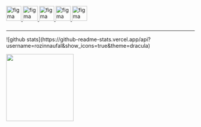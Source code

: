 </p>
<p align="left"> 
    <a href="https://www.figma.com/" target="_blank" rel="noreferrer"> 
        <img src="https://www.vectorlogo.zone/logos/figma/figma-icon.svg" alt="figma" width="40" height="40"/> 
    <a href = "https:https://www.tensorflow.org/" target = "blank" rel="noreferrer"> 
        <img src="https://www.vectorlogo.zone/logos/tensorflow/tensorflow-icon.svg" alt="figma" width="40" height="40"/> 
    </a> 
     <a href = "https:https://https://kotlinlang.org/" target = "blank" rel="noreferrer"> 
        <img src="https://www.vectorlogo.zone/logos/kotlinlang/kotlinlang-icon.svg" alt="figma" width="40" height="40"/> 
    </a> 
         <a href = "https:https://www.python.org/" target = "blank" rel="noreferrer"> 
        <img src="https://www.vectorlogo.zone/logos/python/python-icon.svg" alt="figma" width="40" height="40"/> 
    </a> 
    </a> 
         <a href = "https://developer.android.com/studio" target = "blank" rel="noreferrer"> 
        <img src="https://www.vectorlogo.zone/logos/android/android-icon.svg" alt="figma" width="40" height="40"/> 
    </a> 
</p>

<h3> </h3>
<hr>
![github stats](https://github-readme-stats.vercel.app/api?username=rozinnaufal&show_icons=true&theme=dracula) 
<p align = "left">
<a href="https://github.com/rozinnaufal">
<username=rozinnaufal&show_icons=true&theme=algolia&include_all_commits=true&count_private=true"/>
  <img height="180em" src="https://github-readme-stats-eight-theta.vercel.app/api/top-langs/?username=rozinnaufal&layout=compact&langs_count=8&theme=algolia"/>
</a>

